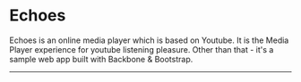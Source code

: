 # Echoes
Echoes is an online media player which is based on Youtube.
It is the Media Player experience for youtube listening pleasure.
Other than that - it's a sample web app built with Backbone & Bootstrap.

----
